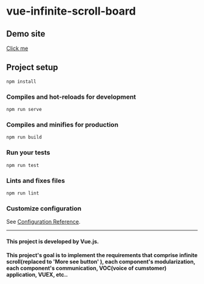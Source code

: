 # vue-infinite-scroll-board

## Demo site
[Click me](https://zxc7023.github.io/vue-infinite-scroll-board/)

## Project setup
```
npm install
```

### Compiles and hot-reloads for development
```
npm run serve
```

### Compiles and minifies for production
```
npm run build
```

### Run your tests
```
npm run test
```

### Lints and fixes files
```
npm run lint
```

### Customize configuration
See [Configuration Reference](https://cli.vuejs.org/config/).


---------------------------------------
#### This project is developed by Vue.js.
#### This project's goal is to implement the requirements that comprise infinite scroll(replaced to 'More see button' ), each component's modularization, each component's communication, VOC(voice of cumstomer) application, VUEX, etc..  
